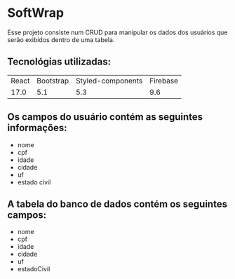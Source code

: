 # SoftWrap

Esse projeto consiste num CRUD para manipular os dados dos usuários que serão exibidos dentro de uma tabela. 

## Tecnológias utilizadas:

<table>
<tr>
    <td>React</td>
     <td>Bootstrap</td>
       <td>Styled-components</td>
         <td>Firebase</td>
</tr>
<tr>
 <td>17.0</td>
 <td>5.1</td>
 <td>5.3</td>
 <td>9.6</td>  
</tr>
</table>

## Os campos do usuário contém as seguintes informações:

+ nome
+ cpf
+ idade
+ cidade
+ uf
+ estado civil

## A tabela do banco de dados contém os seguintes campos:

+ nome
+ cpf
+ idade
+ cidade
+ uf
+ estadoCivil




